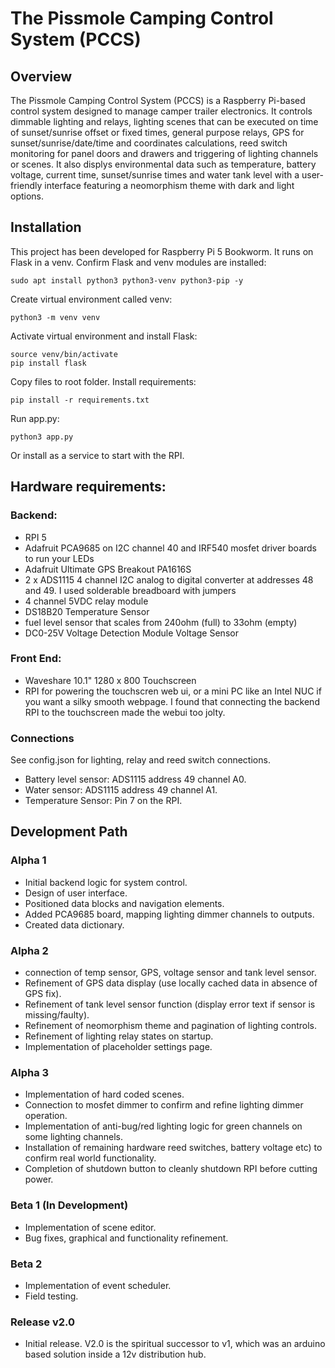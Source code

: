 # The Pissmole Camping Control System (PCCS)

## Overview
The Pissmole Camping Control System (PCCS) is a Raspberry Pi-based control system designed to manage camper trailer electronics. It controls dimmable lighting and relays, lighting scenes that can be executed on time of sunset/sunrise offset or fixed times, general purpose relays, GPS for sunset/sunrise/date/time and coordinates calculations, reed switch monitoring for panel doors and drawers and triggering of lighting channels or scenes. It also displys environmental data such as temperature, battery voltage, current time, sunset/sunrise times and water tank level with a user-friendly interface featuring a neomorphism theme with dark and light options.

## Installation
This project has been developed for Raspberry Pi 5 Bookworm. It runs on Flask in a venv.
Confirm Flask and venv modules are installed:
```
sudo apt install python3 python3-venv python3-pip -y
```

Create virtual environment called venv:
```
python3 -m venv venv
```

Activate virtual environment and install Flask:
```
source venv/bin/activate
pip install flask
```

Copy files to root folder.
Install requirements:
```
pip install -r requirements.txt
```

Run app.py:
```
python3 app.py
```
Or install as a service to start with the RPI.

## Hardware requirements:
### Backend:
- RPI 5
- Adafruit PCA9685 on I2C channel 40 and IRF540 mosfet driver boards to run your LEDs
- Adafruit Ultimate GPS Breakout PA1616S
- 2 x ADS1115 4 channel I2C analog to digital converter at addresses 48 and 49. I used solderable breadboard with jumpers
- 4 channel 5VDC relay module
- DS18B20 Temperature Sensor
- fuel level sensor that scales from 240ohm (full) to 33ohm (empty)
- DC0-25V Voltage Detection Module Voltage Sensor

### Front End:
- Waveshare 10.1" 1280 x 800 Touchscreen
- RPI for powering the touchscren web ui, or a mini PC like an Intel NUC if you want a silky smooth webpage. I found that connecting the backend RPI to the touchscreen made the webui too jolty.

### Connections
See config.json for lighting, relay and reed switch connections.
- Battery level sensor: ADS1115 address 49 channel A0.
- Water sensor: ADS1115 address 49 channel A1.
- Temperature Sensor: Pin 7 on the RPI.

## Development Path

### Alpha 1
- Initial backend logic for system control.
- Design of user interface.
- Positioned data blocks and navigation elements.
- Added PCA9685 board, mapping lighting dimmer channels to outputs.
- Created data dictionary.

### Alpha 2
- connection of temp sensor, GPS, voltage sensor and tank level sensor.
- Refinement of GPS data display (use locally cached data in absence of GPS fix).
- Refinement of tank level sensor function (display error text if sensor is missing/faulty).
- Refinement of neomorphism theme and pagination of lighting controls.
- Refinement of lighting relay states on startup.
- Implementation of placeholder settings page.

### Alpha 3
- Implementation of hard coded scenes.
- Connection to mosfet dimmer to confirm and refine lighting dimmer operation.
- Implementation of anti-bug/red lighting logic for green channels on some lighting channels.
- Installation of remaining hardware reed switches, battery voltage etc) to confirm real world functionality.
- Completion of shutdown button to cleanly shutdown RPI before cutting power.

### Beta 1 (In Development)
- Implementation of scene editor.
- Bug fixes, graphical and functionality refinement.

### Beta 2
- Implementation of event scheduler.
- Field testing.

### Release v2.0
- Initial release. V2.0 is the spiritual successor to v1, which was an arduino based solution inside a 12v distribution hub.